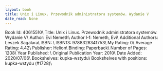 ```yaml
---
layout: book
title: Unix i Linux. Przewodnik administratora systemów. Wydanie V
date_read: None
---
```


Book Id: 40615510\ 
Title: Unix i Linux. Przewodnik administratora systemów. Wydanie V\ 
Author: Evi Nemeth\ 
Author l-f: Nemeth, Evi\ 
Additional Authors: Leszek Sagalara\ 
ISBN: \ 
ISBN13: 9788328341753\ 
My Rating: 0\ 
Average Rating: 4.42\ 
Publisher: Helion\ 
Binding: Paperback\ 
Number of Pages: 1208\ 
Year Published: \ 
Original Publication Year: 2010\ 
Date Added: 2020/07/06\ 
Bookshelves: kupka-wstydu\ 
Bookshelves with positions: kupka-wstydu (#1728)\ 

